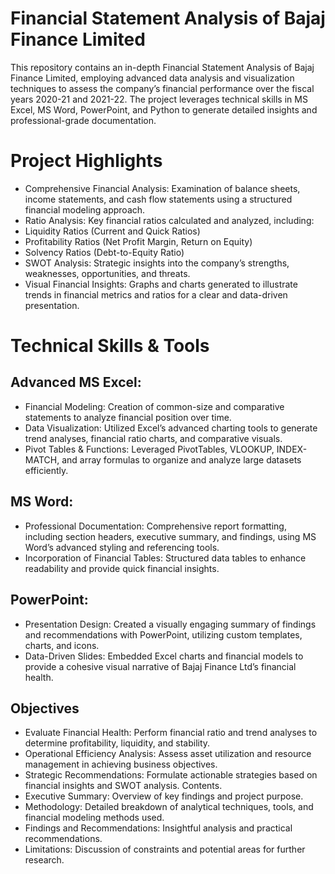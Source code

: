 # Financial Statement Analysis of Bajaj Finance Limited
This repository contains an in-depth Financial Statement Analysis of Bajaj Finance Limited, employing advanced data analysis and visualization techniques to assess the company’s financial performance over the fiscal years 2020-21 and 2021-22. The project leverages technical skills in MS Excel, MS Word, PowerPoint, and Python to generate detailed insights and professional-grade documentation.

# Project Highlights
* Comprehensive Financial Analysis: Examination of balance sheets, income statements, and cash flow statements using a structured financial modeling approach.
* Ratio Analysis: Key financial ratios calculated and analyzed, including:
* Liquidity Ratios (Current and Quick Ratios)
* Profitability Ratios (Net Profit Margin, Return on Equity)
* Solvency Ratios (Debt-to-Equity Ratio)
* SWOT Analysis: Strategic insights into the company’s strengths, weaknesses, opportunities, and threats.
* Visual Financial Insights: Graphs and charts generated to illustrate trends in financial metrics and ratios for a clear and data-driven presentation.
  
# Technical Skills & Tools
## Advanced MS Excel:

* Financial Modeling: Creation of common-size and comparative statements to analyze financial position over time.
* Data Visualization: Utilized Excel’s advanced charting tools to generate trend analyses, financial ratio charts, and comparative visuals.
* Pivot Tables & Functions: Leveraged PivotTables, VLOOKUP, INDEX-MATCH, and array formulas to organize and analyze large datasets efficiently.
  
## MS Word:

* Professional Documentation: Comprehensive report formatting, including section headers, executive summary, and findings, using MS Word’s advanced styling and referencing tools.
* Incorporation of Financial Tables: Structured data tables to enhance readability and provide quick financial insights.
  
## PowerPoint:

* Presentation Design: Created a visually engaging summary of findings and recommendations with PowerPoint, utilizing custom templates, charts, and icons.
* Data-Driven Slides: Embedded Excel charts and financial models to provide a cohesive visual narrative of Bajaj Finance Ltd’s financial health.


## Objectives

* Evaluate Financial Health: Perform financial ratio and trend analyses to determine profitability, liquidity, and stability.
* Operational Efficiency Analysis: Assess asset utilization and resource management in achieving business objectives.
* Strategic Recommendations: Formulate actionable strategies based on financial insights and SWOT analysis.
Contents.
* Executive Summary: Overview of key findings and project purpose.
* Methodology: Detailed breakdown of analytical techniques, tools, and financial modeling methods used.
* Findings and Recommendations: Insightful analysis and practical recommendations.
* Limitations: Discussion of constraints and potential areas for further research.

